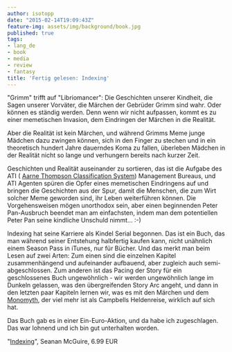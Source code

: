 ```yaml
---
author: isotopp
date: "2015-02-14T19:09:43Z"
feature-img: assets/img/background/book.jpg
published: true
tags:
- lang_de
- book
- media
- review
- fantasy
title: 'Fertig gelesen: Indexing'
---
```

"Grimm" trifft auf "Libriomancer": Die Geschichten unserer Kindheit, die Sagen unserer Vorväter, die Märchen der Gebrüder Grimm sind wahr. Oder können es ständig werden. Denn wenn wir nicht aufpassen, kommt es zu einer memetischen Invasion, dem Eindringen der Märchen in die Realität.

Aber die Realität ist kein Märchen, und während Grimms Meme junge Mädchen dazu zwingen können, sich in den Finger zu stechen und in ein theoretisch hundert Jahre dauerndes Koma zu fallen, überleben Mädchen in der Realität nicht so lange und verhungern bereits nach kurzer Zeit.

Geschichten und Realität auseinander zu sortieren, das ist die Aufgabe des ATI (
[Aarne Thompson Classification System](http://en.wikipedia.org/wiki/Aarne%E2%80%93Thompson_classification_system)) Management Bureaus, und ATI Agenten spüren die Opfer eines memetischen Eindringens auf und bringen die Geschichten aus der Spur, damit die Menschen, die zum Wirt solcher Meme geworden sind, ihr Leben weiterführen können. Die Vorgehensweisen mögen unorthodox sein, aber einen beginnenden Peter Pan-Ausbruch beendet man am einfachsten, indem man dem potentiellen Peter Pan seine kindliche Unschuld nimmt... :-)

Indexing hat seine Karriere als Kindel Serial begonnen. Das ist ein Buch, das man während seiner Entstehung halbfertig kaufen kann, nicht unähnlich einem Season Pass in iTunes, nur für Bücher. Und das merkt man beim Lesen auf zwei Arten: Zum einen sind die einzelnen Kapitel zusammenhängend und aufeinander aufbauend, aber zugleich auch semi-abgeschlossen. Zum anderen ist das Pacing der Story für ein geschlossenes Buch ungewöhnlich - wir werden ungewöhnlich lange im Dunkeln gelassen, was den übergreifenden Story Arc angeht, und dann in den letzten paar Kapiteln lernen wir, was es mit den Märchen und dem 
[Monomyth](http://en.wikipedia.org/wiki/Monomyth), der viel mehr ist als Campbells Heldenreise, wirklich auf sich hat.

Das Buch gab es in einer Ein-Euro-Aktion, und da habe ich zugeschlagen. Das war lohnend und ich bin gut unterhalten worden.

"[Indexing](https://www.amazon.de/Indexing-Seanan-McGuire-ebook/dp/B00CDXPL3I)", Seanan McGuire, 6.99 EUR
